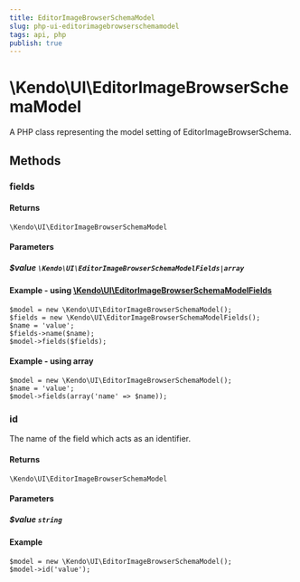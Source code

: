 ```yaml
---
title: EditorImageBrowserSchemaModel
slug: php-ui-editorimagebrowserschemamodel
tags: api, php
publish: true
---
```


# \Kendo\UI\EditorImageBrowserSchemaModel

A PHP class representing the model setting of EditorImageBrowserSchema.


## Methods

### fields



#### Returns
`\Kendo\UI\EditorImageBrowserSchemaModel`

#### Parameters

##### $value `\Kendo\UI\EditorImageBrowserSchemaModelFields|array`


#### Example - using [\Kendo\UI\EditorImageBrowserSchemaModelFields](/api/wrappers/php/Kendo/UI/EditorImageBrowserSchemaModelFields)

    $model = new \Kendo\UI\EditorImageBrowserSchemaModel();
    $fields = new \Kendo\UI\EditorImageBrowserSchemaModelFields();
    $name = 'value';
    $fields->name($name);
    $model->fields($fields);

#### Example - using array

    $model = new \Kendo\UI\EditorImageBrowserSchemaModel();
    $name = 'value';
    $model->fields(array('name' => $name));

### id
The name of the field which acts as an identifier.

#### Returns
`\Kendo\UI\EditorImageBrowserSchemaModel`

#### Parameters

##### $value `string`



#### Example 
    $model = new \Kendo\UI\EditorImageBrowserSchemaModel();
    $model->id('value');

